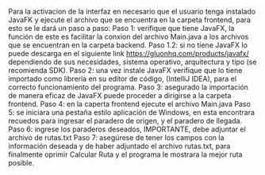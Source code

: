 Para la activacion de la interfaz en necesario que el usuario tenga instalado JavaFK y ejecute el archivo que se encuentra en la carpeta frontend, para esto se le dará un paso a paso:
Paso 1: verifique que tiene JavaFX, la función de este es facilitar la conxion del archivo Main.java a los archivos que se encuentran en la carpeta backend.
Paso 1.2: si no tiene JavaFX lo puede descarga en el siguiente link https://gluonhq.com/products/javafx/ dependiendo de sus necesidades, sistema operativo, arquitectura y tipo (se recomienda SDK).
Paso 2: una vez instale JavaFX verifique que lo tiene importado como librería en su editor de código, (IntelliJ IDEA), para el correcto funcionamiento del programa.
Paso 3: asegurado la importación de manera eficaz de JavaFX puede proceder a dirigirse a la carpeta frontend.
Paso 4: en la caperta frontend ejecute el archivo Main.java
Paso 5: se iniciara una pestaña estilo aplicación de Windows, en esta encontrara recuedos para ingresar el paradero de origen, y el paradero de llegada.
Paso 6: ingrese los paraderos deseados, IMPORTANTE, debe adjuntar el archivo de rutas.txt
Paso 7: asegúrese de tener los campos con la información deseada y de haber adjuntado el archivo rutas.txt, para finalmente oprimir Calcular Ruta y el programa le mostrara la mejor ruta posible.
